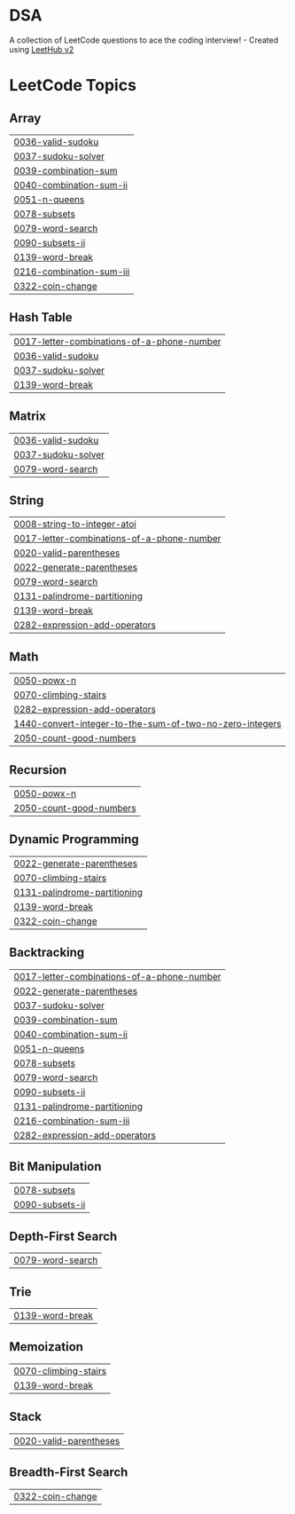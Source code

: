 # DSA
A collection of LeetCode questions to ace the coding interview! - Created using [LeetHub v2](https://github.com/arunbhardwaj/LeetHub-2.0)

<!---LeetCode Topics Start-->
# LeetCode Topics
## Array
|  |
| ------- |
| [0036-valid-sudoku](https://github.com/AkshatOmar/DSA/tree/master/0036-valid-sudoku) |
| [0037-sudoku-solver](https://github.com/AkshatOmar/DSA/tree/master/0037-sudoku-solver) |
| [0039-combination-sum](https://github.com/AkshatOmar/DSA/tree/master/0039-combination-sum) |
| [0040-combination-sum-ii](https://github.com/AkshatOmar/DSA/tree/master/0040-combination-sum-ii) |
| [0051-n-queens](https://github.com/AkshatOmar/DSA/tree/master/0051-n-queens) |
| [0078-subsets](https://github.com/AkshatOmar/DSA/tree/master/0078-subsets) |
| [0079-word-search](https://github.com/AkshatOmar/DSA/tree/master/0079-word-search) |
| [0090-subsets-ii](https://github.com/AkshatOmar/DSA/tree/master/0090-subsets-ii) |
| [0139-word-break](https://github.com/AkshatOmar/DSA/tree/master/0139-word-break) |
| [0216-combination-sum-iii](https://github.com/AkshatOmar/DSA/tree/master/0216-combination-sum-iii) |
| [0322-coin-change](https://github.com/AkshatOmar/DSA/tree/master/0322-coin-change) |
## Hash Table
|  |
| ------- |
| [0017-letter-combinations-of-a-phone-number](https://github.com/AkshatOmar/DSA/tree/master/0017-letter-combinations-of-a-phone-number) |
| [0036-valid-sudoku](https://github.com/AkshatOmar/DSA/tree/master/0036-valid-sudoku) |
| [0037-sudoku-solver](https://github.com/AkshatOmar/DSA/tree/master/0037-sudoku-solver) |
| [0139-word-break](https://github.com/AkshatOmar/DSA/tree/master/0139-word-break) |
## Matrix
|  |
| ------- |
| [0036-valid-sudoku](https://github.com/AkshatOmar/DSA/tree/master/0036-valid-sudoku) |
| [0037-sudoku-solver](https://github.com/AkshatOmar/DSA/tree/master/0037-sudoku-solver) |
| [0079-word-search](https://github.com/AkshatOmar/DSA/tree/master/0079-word-search) |
## String
|  |
| ------- |
| [0008-string-to-integer-atoi](https://github.com/AkshatOmar/DSA/tree/master/0008-string-to-integer-atoi) |
| [0017-letter-combinations-of-a-phone-number](https://github.com/AkshatOmar/DSA/tree/master/0017-letter-combinations-of-a-phone-number) |
| [0020-valid-parentheses](https://github.com/AkshatOmar/DSA/tree/master/0020-valid-parentheses) |
| [0022-generate-parentheses](https://github.com/AkshatOmar/DSA/tree/master/0022-generate-parentheses) |
| [0079-word-search](https://github.com/AkshatOmar/DSA/tree/master/0079-word-search) |
| [0131-palindrome-partitioning](https://github.com/AkshatOmar/DSA/tree/master/0131-palindrome-partitioning) |
| [0139-word-break](https://github.com/AkshatOmar/DSA/tree/master/0139-word-break) |
| [0282-expression-add-operators](https://github.com/AkshatOmar/DSA/tree/master/0282-expression-add-operators) |
## Math
|  |
| ------- |
| [0050-powx-n](https://github.com/AkshatOmar/DSA/tree/master/0050-powx-n) |
| [0070-climbing-stairs](https://github.com/AkshatOmar/DSA/tree/master/0070-climbing-stairs) |
| [0282-expression-add-operators](https://github.com/AkshatOmar/DSA/tree/master/0282-expression-add-operators) |
| [1440-convert-integer-to-the-sum-of-two-no-zero-integers](https://github.com/AkshatOmar/DSA/tree/master/1440-convert-integer-to-the-sum-of-two-no-zero-integers) |
| [2050-count-good-numbers](https://github.com/AkshatOmar/DSA/tree/master/2050-count-good-numbers) |
## Recursion
|  |
| ------- |
| [0050-powx-n](https://github.com/AkshatOmar/DSA/tree/master/0050-powx-n) |
| [2050-count-good-numbers](https://github.com/AkshatOmar/DSA/tree/master/2050-count-good-numbers) |
## Dynamic Programming
|  |
| ------- |
| [0022-generate-parentheses](https://github.com/AkshatOmar/DSA/tree/master/0022-generate-parentheses) |
| [0070-climbing-stairs](https://github.com/AkshatOmar/DSA/tree/master/0070-climbing-stairs) |
| [0131-palindrome-partitioning](https://github.com/AkshatOmar/DSA/tree/master/0131-palindrome-partitioning) |
| [0139-word-break](https://github.com/AkshatOmar/DSA/tree/master/0139-word-break) |
| [0322-coin-change](https://github.com/AkshatOmar/DSA/tree/master/0322-coin-change) |
## Backtracking
|  |
| ------- |
| [0017-letter-combinations-of-a-phone-number](https://github.com/AkshatOmar/DSA/tree/master/0017-letter-combinations-of-a-phone-number) |
| [0022-generate-parentheses](https://github.com/AkshatOmar/DSA/tree/master/0022-generate-parentheses) |
| [0037-sudoku-solver](https://github.com/AkshatOmar/DSA/tree/master/0037-sudoku-solver) |
| [0039-combination-sum](https://github.com/AkshatOmar/DSA/tree/master/0039-combination-sum) |
| [0040-combination-sum-ii](https://github.com/AkshatOmar/DSA/tree/master/0040-combination-sum-ii) |
| [0051-n-queens](https://github.com/AkshatOmar/DSA/tree/master/0051-n-queens) |
| [0078-subsets](https://github.com/AkshatOmar/DSA/tree/master/0078-subsets) |
| [0079-word-search](https://github.com/AkshatOmar/DSA/tree/master/0079-word-search) |
| [0090-subsets-ii](https://github.com/AkshatOmar/DSA/tree/master/0090-subsets-ii) |
| [0131-palindrome-partitioning](https://github.com/AkshatOmar/DSA/tree/master/0131-palindrome-partitioning) |
| [0216-combination-sum-iii](https://github.com/AkshatOmar/DSA/tree/master/0216-combination-sum-iii) |
| [0282-expression-add-operators](https://github.com/AkshatOmar/DSA/tree/master/0282-expression-add-operators) |
## Bit Manipulation
|  |
| ------- |
| [0078-subsets](https://github.com/AkshatOmar/DSA/tree/master/0078-subsets) |
| [0090-subsets-ii](https://github.com/AkshatOmar/DSA/tree/master/0090-subsets-ii) |
## Depth-First Search
|  |
| ------- |
| [0079-word-search](https://github.com/AkshatOmar/DSA/tree/master/0079-word-search) |
## Trie
|  |
| ------- |
| [0139-word-break](https://github.com/AkshatOmar/DSA/tree/master/0139-word-break) |
## Memoization
|  |
| ------- |
| [0070-climbing-stairs](https://github.com/AkshatOmar/DSA/tree/master/0070-climbing-stairs) |
| [0139-word-break](https://github.com/AkshatOmar/DSA/tree/master/0139-word-break) |
## Stack
|  |
| ------- |
| [0020-valid-parentheses](https://github.com/AkshatOmar/DSA/tree/master/0020-valid-parentheses) |
## Breadth-First Search
|  |
| ------- |
| [0322-coin-change](https://github.com/AkshatOmar/DSA/tree/master/0322-coin-change) |
<!---LeetCode Topics End-->
